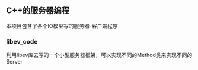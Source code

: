 ## C++的服务器编程
 本项目包含了各个IO模型写的服务器-客户端程序

### libev_code
 利用libev库去写的一个小型服务器框架，可以实现不同的Method类来实现不同的Server
